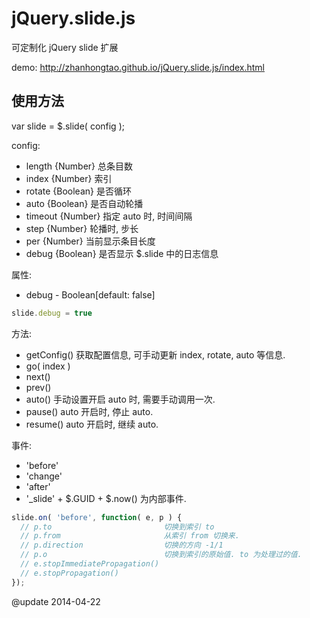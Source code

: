jQuery.slide.js
===============

可定制化 jQuery slide 扩展

demo: http://zhanhongtao.github.io/jQuery.slide.js/index.html


## 使用方法
var slide = $.slide( config );

config:
* length  {Number}  总条目数
* index   {Number}  索引
* rotate  {Boolean} 是否循环
* auto    {Boolean} 是否自动轮播
* timeout {Number}  指定 auto 时, 时间间隔
* step    {Number}  轮播时, 步长
* per     {Number}  当前显示条目长度
* debug   {Boolean} 是否显示 $.slide 中的日志信息

属性:
* debug - Boolean[default: false]

```javascript
slide.debug = true
```

方法:
* getConfig()  获取配置信息, 可手动更新 index, rotate, auto 等信息.
* go( index )
* next()
* prev()
* auto()       手动设置开启 auto 时, 需要手动调用一次.
* pause()      auto 开启时, 停止 auto.
* resume()     auto 开启时, 继续 auto.

事件:
* 'before'
* 'change'
* 'after'
* '_slide' + $.GUID + $.now() 为内部事件.

```JavaScript
slide.on( 'before', function( e, p ) {
  // p.to                         切换到索引 to
  // p.from                       从索引 from 切换来.
  // p.direction                  切换的方向 -1/1
  // p.o                          切换到索引的原始值. to 为处理过的值.
  // e.stopImmediatePropagation() 
  // e.stopPropagation()
});
```

@update 2014-04-22

